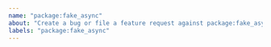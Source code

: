 ```yaml
---
name: "package:fake_async"
about: "Create a bug or file a feature request against package:fake_async."
labels: "package:fake_async"
---
```

